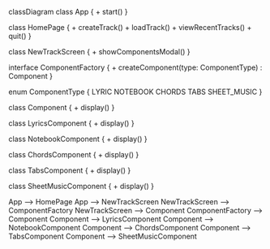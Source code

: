 classDiagram
  class App {
    + start()
  }

  class HomePage {
    + createTrack()
    + loadTrack()
    + viewRecentTracks()
    + quit()
  }

  class NewTrackScreen {
    + showComponentsModal()
  }

  interface ComponentFactory {
    + createComponent(type: ComponentType) : Component
  }

  enum ComponentType {
    LYRIC
    NOTEBOOK
    CHORDS
    TABS
    SHEET_MUSIC
  }

  class Component {
    + display()
  }

  class LyricsComponent {
    + display()
  }

  class NotebookComponent {
    + display()
  }

  class ChordsComponent {
    + display()
  }

  class TabsComponent {
    + display()
  }

  class SheetMusicComponent {
    + display()
  }

  App --> HomePage
  App --> NewTrackScreen
  NewTrackScreen --> ComponentFactory
  NewTrackScreen --> Component
  ComponentFactory --> Component
  Component --> LyricsComponent
  Component --> NotebookComponent
  Component --> ChordsComponent
  Component --> TabsComponent
  Component --> SheetMusicComponent
